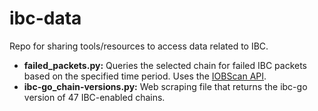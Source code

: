 # ibc-data
Repo for sharing tools/resources to access data related to IBC.

- **failed_packets.py:** Queries the selected chain for failed IBC packets based on the specified time period. Uses the [IOBScan API](https://docs.apis.iobscan.io/#tag/IOBScanTx/paths/~1ibc~1transfers~1statistics~1%7Bchain%7D~1flow/get).
- **ibc-go_chain-versions.py:** Web scraping file that returns the ibc-go version of 47 IBC-enabled chains.
